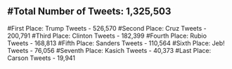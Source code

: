 #Total Number of Tweets: 1,325,503 
---
#First Place: Trump Tweets - 526,570
#Second Place: Cruz Tweets - 200,791
#Third Place: Clinton Tweets - 182,399
#Fourth Place: Rubio Tweets - 168,813
#Fifth Place: Sanders Tweets - 110,564
#Sixth Place: Jeb! Tweets - 76,056
#Seventh Place: Kasich Tweets - 40,373
#Last Place: Carson Tweets - 19,941
